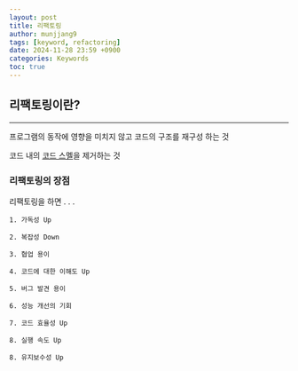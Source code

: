 ```yaml
---
layout: post
title: 리팩토링
author: munjjang9
tags: [keyword, refactoring]
date: 2024-11-28 23:59 +0900
categories: Keywords
toc: true
---
```


## 리팩토링이란?
---
프로그램의 동작에 영향을 미치지 않고 코드의 구조를 재구성 하는 것

코드 내의 [코드 스멜](https://munjjang9.github.io/keywords/2024/11/27/todays-keywords/)을 제거하는 것 

### 리팩토링의 장점
리팩토링을 하면 . . .
    
    1. 가독성 Up

    2. 복잡성 Down

    3. 협업 용이
    
    4. 코드에 대한 이해도 Up
    
    5. 버그 발견 용이
    
    6. 성능 개선의 기회
    
    7. 코드 효율성 Up
    
    8. 실행 속도 Up
    
    8. 유지보수성 Up


